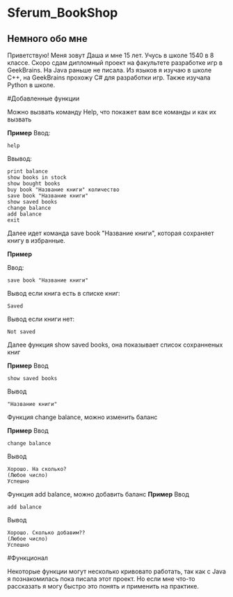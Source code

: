 # Sferum_BookShop

## Немного обо мне

Приветствую! Меня зовут Даша и мне 15 лет. Учусь в школе 1540 в 8 классе. Скоро сдам дипломный проект на факультете разработке игр в GeekBrains. На Java раньше не писала. Из языков я изучаю в школе C++, на GeekBrains прохожу C# для разработки игр. Также изучала Python в школе.

#Добавленные функции

Можно вызвать команду Help, что покажет вам все команды и как их вызвать

**Пример**
Ввод:
```
help
```
Ввывод:

```
print balance
show books in stock
show bought books
buy book "Название книги" количество
save book "Название книги"
show saved books
change balance
add balance
exit
```

Далее идет команда save book "Название книги", которая сохраняет книгу в избранные.

**Пример**
 
Ввод:
```
save book "Название книги"
```
Вывод если книга есть в списке книг:
```
Saved
```
Вывод если книги нет:
```
Not saved
```

Далее функция show saved books, она показывает список сохранненых книг

**Пример**
Ввод
```
show saved books
```
Вывод
```
"Название книги"
```

Функция change balance,  можно изменить баланс

**Пример**
Ввод
```
change balance 
```
Вывод
```
Хорошо. На сколько?
(Любое число)
Успешно
```

Функция add balance,  можно добавить баланс
**Пример**
Ввод
```
add balance
```
Вывод
```
Хорошо. Сколько добавим??
(Любое число)
Успешно
```


#Функционал

Некоторые функции могут несколько кривовато работать, так как с Java я познакомилась пока писала этот проект. Но если мне что-то рассказать я могу быстро это понять и применить на практике.
